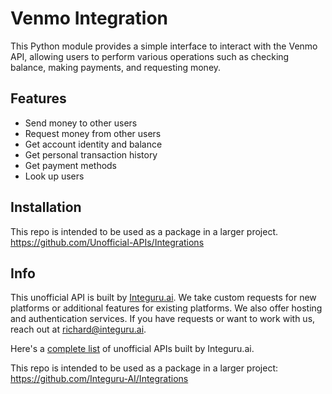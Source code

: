 # Venmo Integration

This Python module provides a simple interface to interact with the Venmo API, allowing users to perform various operations such as checking balance, making payments, and requesting money.

## Features

- Send money to other users
- Request money from other users
- Get account identity and balance
- Get personal transaction history
- Get payment methods
- Look up users

## Installation

This repo is intended to be used as a package in a larger project.
https://github.com/Unofficial-APIs/Integrations

## Info

This unofficial API is built by [Integuru.ai](https://integuru.ai). We take custom requests for new platforms or additional features for existing platforms. We also offer hosting and authentication services. If you have requests or want to work with us, reach out at richard@integuru.ai.

Here's a [complete list](https://github.com/Integuru-AI/APIs-by-Integuru) of unofficial APIs built by Integuru.ai.

This repo is intended to be used as a package in a larger project: https://github.com/Integuru-AI/Integrations
